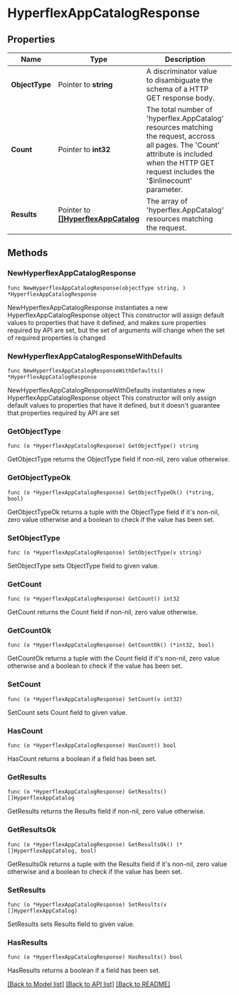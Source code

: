 # HyperflexAppCatalogResponse

## Properties

Name | Type | Description | Notes
------------ | ------------- | ------------- | -------------
**ObjectType** | Pointer to **string** | A discriminator value to disambiguate the schema of a HTTP GET response body. | 
**Count** | Pointer to **int32** | The total number of &#39;hyperflex.AppCatalog&#39; resources matching the request, accross all pages. The &#39;Count&#39; attribute is included when the HTTP GET request includes the &#39;$inlinecount&#39; parameter. | [optional] 
**Results** | Pointer to [**[]HyperflexAppCatalog**](hyperflex.AppCatalog.md) | The array of &#39;hyperflex.AppCatalog&#39; resources matching the request. | [optional] 

## Methods

### NewHyperflexAppCatalogResponse

`func NewHyperflexAppCatalogResponse(objectType string, ) *HyperflexAppCatalogResponse`

NewHyperflexAppCatalogResponse instantiates a new HyperflexAppCatalogResponse object
This constructor will assign default values to properties that have it defined,
and makes sure properties required by API are set, but the set of arguments
will change when the set of required properties is changed

### NewHyperflexAppCatalogResponseWithDefaults

`func NewHyperflexAppCatalogResponseWithDefaults() *HyperflexAppCatalogResponse`

NewHyperflexAppCatalogResponseWithDefaults instantiates a new HyperflexAppCatalogResponse object
This constructor will only assign default values to properties that have it defined,
but it doesn't guarantee that properties required by API are set

### GetObjectType

`func (o *HyperflexAppCatalogResponse) GetObjectType() string`

GetObjectType returns the ObjectType field if non-nil, zero value otherwise.

### GetObjectTypeOk

`func (o *HyperflexAppCatalogResponse) GetObjectTypeOk() (*string, bool)`

GetObjectTypeOk returns a tuple with the ObjectType field if it's non-nil, zero value otherwise
and a boolean to check if the value has been set.

### SetObjectType

`func (o *HyperflexAppCatalogResponse) SetObjectType(v string)`

SetObjectType sets ObjectType field to given value.


### GetCount

`func (o *HyperflexAppCatalogResponse) GetCount() int32`

GetCount returns the Count field if non-nil, zero value otherwise.

### GetCountOk

`func (o *HyperflexAppCatalogResponse) GetCountOk() (*int32, bool)`

GetCountOk returns a tuple with the Count field if it's non-nil, zero value otherwise
and a boolean to check if the value has been set.

### SetCount

`func (o *HyperflexAppCatalogResponse) SetCount(v int32)`

SetCount sets Count field to given value.

### HasCount

`func (o *HyperflexAppCatalogResponse) HasCount() bool`

HasCount returns a boolean if a field has been set.

### GetResults

`func (o *HyperflexAppCatalogResponse) GetResults() []HyperflexAppCatalog`

GetResults returns the Results field if non-nil, zero value otherwise.

### GetResultsOk

`func (o *HyperflexAppCatalogResponse) GetResultsOk() (*[]HyperflexAppCatalog, bool)`

GetResultsOk returns a tuple with the Results field if it's non-nil, zero value otherwise
and a boolean to check if the value has been set.

### SetResults

`func (o *HyperflexAppCatalogResponse) SetResults(v []HyperflexAppCatalog)`

SetResults sets Results field to given value.

### HasResults

`func (o *HyperflexAppCatalogResponse) HasResults() bool`

HasResults returns a boolean if a field has been set.


[[Back to Model list]](../README.md#documentation-for-models) [[Back to API list]](../README.md#documentation-for-api-endpoints) [[Back to README]](../README.md)


